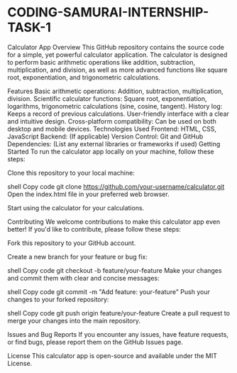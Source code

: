 # CODING-SAMURAI-INTERNSHIP-TASK-1
Calculator App
Overview
This GitHub repository contains the source code for a simple, yet powerful calculator application. The calculator is designed to perform basic arithmetic operations like addition, subtraction, multiplication, and division, as well as more advanced functions like square root, exponentiation, and trigonometric calculations.

Features
Basic arithmetic operations: Addition, subtraction, multiplication, division.
Scientific calculator functions: Square root, exponentiation, logarithms, trigonometric calculations (sine, cosine, tangent).
History log: Keeps a record of previous calculations.
User-friendly interface with a clear and intuitive design.
Cross-platform compatibility: Can be used on both desktop and mobile devices.
Technologies Used
Frontend: HTML, CSS, JavaScript
Backend: (If applicable)
Version Control: Git and GitHub
Dependencies: (List any external libraries or frameworks if used)
Getting Started
To run the calculator app locally on your machine, follow these steps:

Clone this repository to your local machine:

shell
Copy code
git clone https://github.com/your-username/calculator.git
Open the index.html file in your preferred web browser.

Start using the calculator for your calculations.

Contributing
We welcome contributions to make this calculator app even better! If you'd like to contribute, please follow these steps:

Fork this repository to your GitHub account.

Create a new branch for your feature or bug fix:

shell
Copy code
git checkout -b feature/your-feature
Make your changes and commit them with clear and concise messages:

shell
Copy code
git commit -m "Add feature: your-feature"
Push your changes to your forked repository:

shell
Copy code
git push origin feature/your-feature
Create a pull request to merge your changes into the main repository.

Issues and Bug Reports
If you encounter any issues, have feature requests, or find bugs, please report them on the GitHub Issues page.

License
This calculator app is open-source and available under the MIT License.
